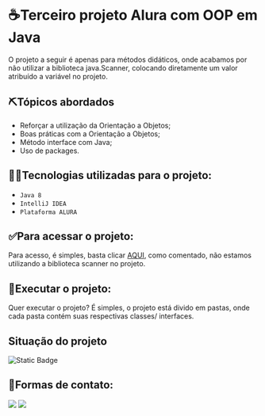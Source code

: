 # ☕Terceiro projeto Alura com OOP em Java

O projeto a seguir é apenas para métodos didáticos, onde acabamos por não utilizar a biblioteca java.Scanner,
 colocando diretamente um valor atribuído a variável no projeto.

## ⛏️Tópicos abordados
- Reforçar a utilização da Orientação a Objetos;
- Boas práticas com a Orientação a Objetos;
- Método interface com Java;
- Uso de packages.

## 👨‍💻Tecnologias utilizadas para o projeto:
- ``Java 8``
- ``IntelliJ IDEA``
- ``Plataforma ALURA``

## ✅Para acessar o projeto:
Para acesso, é simples, basta clicar [AQUI](https://github.com/minimundosbr/ExercicioOOP3/tree/master/src/br/com/alura/exercicio), como comentado, não estamos utilizando a biblioteca scanner no projeto.

## 🤖Executar o projeto:
Quer executar o projeto? É simples, o projeto está divido em pastas, onde cada pasta contém suas respectivas classes/
interfaces.

## Situação do projeto

![Static Badge](https://img.shields.io/badge/Status-Finalizado-brightgreen)

## 📱Formas de contato:
<a href = "mailto:victorhugoa.fogaca@gmail.com"><img loading="lazy" src="https://img.shields.io/badge/Gmail-D14836?style=for-the-badge&logo=gmail&logoColor=white" target="_blank"></a>
<a href="https://www.linkedin.com/in/victor-hugo-araujo-fogaça-91220121a/" target="_blank"><img loading="lazy" src="https://img.shields.io/badge/-LinkedIn-%230077B5?style=for-the-badge&logo=linkedin&logoColor=white" target="_blank"></a>
